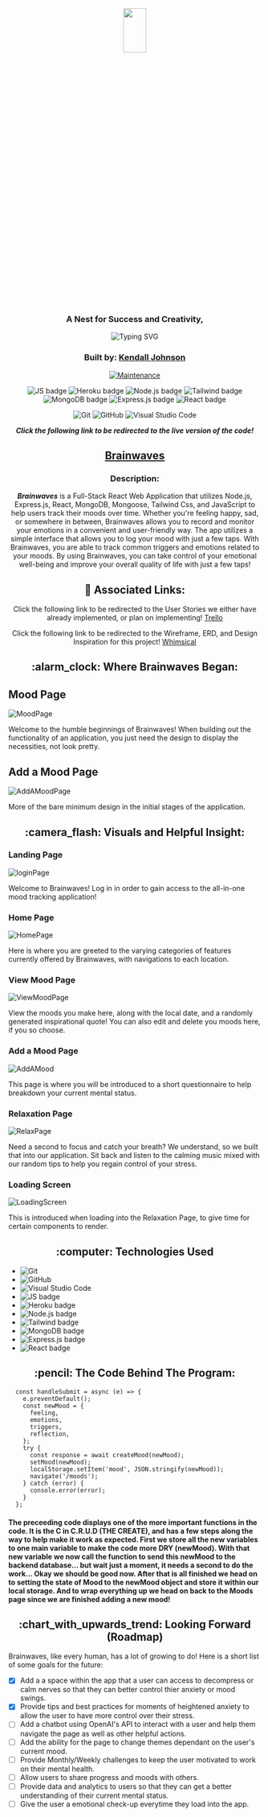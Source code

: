 <div align="center">
  
<img src="https://i.imgur.com/XL7SHSs.png" width="30%" height="15%" />

### A Nest for Success and Creativity,

<img src="https://readme-typing-svg.herokuapp.com?font=Ubuntu&weight=700&size=30&pause=1000&color=F0F73B&center=true&vCenter=true&width=435&lines=Perched" alt="Typing SVG" />

### Built by: **[Kendall Johnson](https://www.linkedin.com/in/kendalljohnson-se/)**

[![Maintenance](https://img.shields.io/badge/Maintained%3F-yes-green.svg)](https://GitHub.com/Naereen/StrapDown.js/graphs/commit-activity)

![JS badge](https://img.shields.io/badge/JavaScript-323330?style=for-the-badge&logo=javascript&logoColor=F7DF1E)
![Heroku badge](https://img.shields.io/badge/Heroku-430098?style=for-the-badge&logo=heroku&logoColor=white)
![Node.js badge](https://img.shields.io/badge/Node.js-339933?style=for-the-badge&logo=nodedotjs&logoColor=white)
![Tailwind badge](https://img.shields.io/badge/Tailwind_CSS-38B2AC?style=for-the-badge&logo=tailwind-css&logoColor=white)
![MongoDB badge](https://img.shields.io/badge/MongoDB-4EA94B?style=for-the-badge&logo=mongodb&logoColor=white)
![Express.js badge](https://img.shields.io/badge/Express.js-000000?style=for-the-badge&logo=express&logoColor=white)
![React badge](https://img.shields.io/badge/React-20232A?style=for-the-badge&logo=react&logoColor=61DAFB)

![Git](https://img.shields.io/badge/GIT-E44C30?style=for-the-badge&logo=git&logoColor=white)
![GitHub](https://img.shields.io/badge/GitHub-100000?style=for-the-badge&logo=github&logoColor=white)
![Visual Studio Code](https://img.shields.io/badge/Visual_Studio_Code-0078D4?style=for-the-badge&logo=visual%20studio%20code&logoColor=white)

  
**_Click the following link to be redirected to the live version of the code!_**

## [Brainwaves](https://brainwaves.herokuapp.com/)

### Description:

**_Brainwaves_** is a Full-Stack React Web Application that utilizes Node.js, Express.js, React, MongoDB, Mongoose, Tailwind Css, and JavaScript to help users track their moods over time. Whether you're feeling happy, sad, or somewhere in between, Brainwaves allows you to record and monitor your emotions in a convenient and user-friendly way. The app utilizes a simple interface that allows you to log your mood with just a few taps. With Brainwaves, you are able to track common triggers and emotions related to your moods. By using Brainwaves, you can take control of your emotional well-being and improve your overall quality of life with just a few taps!

## :link: Associated Links:

Click the following link to be redirected to the User Stories we either have already implemented, or plan on implementing! [Trello](https://trello.com/invite/b/f1wPS0iX/ATTI360f050ba3db39bdd144d5a5405c3093C25F7E1F/brainwaves)

Click the following link to be redirected to the Wireframe, ERD, and Design Inspiration for this project! [Whimsical](https://whimsical.com/brainwaves-6xrPrq391hNE3d896zc3mR)

</div>

<div align="center">
  <h2>:alarm_clock: Where Brainwaves Began:</h2>
</div>
<h2>Mood Page</h2>

![MoodPage](https://i.imgur.com/eOFmdSY.png)

Welcome to the humble beginnings of Brainwaves! When building out the functionality of an application, you just need the design to display the necessities, not look pretty.

<h2>Add a Mood Page</h2>

![AddAMoodPage](https://i.imgur.com/s6tkw27.png)

More of the bare minimum design in the initial stages of the application.

<div align="center">
 <h2>:camera_flash: Visuals and Helpful Insight: </h2>
</div>


### Landing Page

![loginPage](https://i.imgur.com/JlA0Oyx.gif)

Welcome to Brainwaves! Log in in order to gain access to the all-in-one mood tracking application!

### Home Page

![HomePage](https://i.imgur.com/15kurIf.gif)

Here is where you are greeted to the varying categories of features currently offered by Brainwaves, with navigations to each location.

### View Mood Page

![ViewMoodPage](https://i.imgur.com/ERy8w7g.gif)

View the moods you make here, along with the local date, and a randomly generated inspirational quote! You can also edit and delete you moods here, if you so choose.


### Add a Mood Page

![AddAMood](https://i.imgur.com/7R12k9C.gif)

This page is where you will be introduced to a short questionnaire to help breakdown your current mental status.


### Relaxation Page

![RelaxPage](https://i.imgur.com/vITANXb.gif)

Need a second to focus and catch your breath? We understand, so we built that into our application. Sit back and listen to the calming music mixed with our random tips to help you regain control of your stress.

### Loading Screen

![LoadingScreen](https://i.imgur.com/FjWzP69.gif)

This is introduced when loading into the Relaxation Page, to give time for certain components to render.


<div align="center">
 <h2> :computer: Technologies Used </h2>
</div>

- ![Git](https://img.shields.io/badge/GIT-E44C30?style=for-the-badge&logo=git&logoColor=white)
- ![GitHub](https://img.shields.io/badge/GitHub-100000?style=for-the-badge&logo=github&logoColor=white)
- ![Visual Studio Code](https://img.shields.io/badge/Visual_Studio_Code-0078D4?style=for-the-badge&logo=visual%20studio%20code&logoColor=white)
- ![JS badge](https://img.shields.io/badge/JavaScript-323330?style=for-the-badge&logo=javascript&logoColor=F7DF1E)
- ![Heroku badge](https://img.shields.io/badge/Heroku-430098?style=for-the-badge&logo=heroku&logoColor=white)
- ![Node.js badge](https://img.shields.io/badge/Node.js-339933?style=for-the-badge&logo=nodedotjs&logoColor=white)
- ![Tailwind badge](https://img.shields.io/badge/Tailwind_CSS-38B2AC?style=for-the-badge&logo=tailwind-css&logoColor=white)
- ![MongoDB badge](https://img.shields.io/badge/MongoDB-4EA94B?style=for-the-badge&logo=mongodb&logoColor=white)
- ![Express.js badge](https://img.shields.io/badge/Express.js-000000?style=for-the-badge&logo=express&logoColor=white)
- ![React badge](https://img.shields.io/badge/React-20232A?style=for-the-badge&logo=react&logoColor=61DAFB)

<div align="center">
 <h2>:pencil: The Code Behind The Program:</h2>
</div>

```
  const handleSubmit = async (e) => {
    e.preventDefault();
    const newMood = {
      feeling,
      emotions,
      triggers,
      reflection, 
    };
    try {
      const response = await createMood(newMood);
      setMood(newMood);
      localStorage.setItem('mood', JSON.stringify(newMood));
      navigate('/moods');
    } catch (error) {
      console.error(error);
    }
  };

```

#### The preceeding code displays one of the more important functions in the code. It is the C in C.R.U.D (THE CREATE), and has a few steps along the way to help make it work as expected. First we store all the new variables to one main variable to make the code more DRY (newMood). With that new variable we now call the function to send this newMood to the backend database... but wait just a moment, it needs a second to do the work... Okay we should be good now. After that is all finished we head on to setting the state of Mood to the newMood object and store it within our local storage. And to wrap everything up we head on back to the Moods page since we are finished adding a new mood!
<div align="center">
 <h2>:chart_with_upwards_trend: Looking Forward (Roadmap) </h2>
</div>
Brainwaves, like every human, has a lot of growing to do! Here is a short list of some goals for the future: 

- [x] Add a a space within the app that a user can access to decompress or calm nerves so that they can better control thier anxiety or mood swings.
- [x] Provide tips and best practices for moments of heightened anxiety to allow the user to have more control over their stress.
- [ ] Add a chatbot using OpenAI's API to interact with a user and help them navigate the page as well as other helpful actions.
- [ ] Add the ability for the page to change themes dependant on the user's current mood.
- [ ] Provide Monthly/Weekly challenges to keep the user motivated to work on their mental health.
- [ ] Allow users to share progress and moods with others.
- [ ] Provide data and analytics to users so that they can get a better understanding of their current mental status.
- [ ] Give the user a emotional check-up everytime they load into the app.

